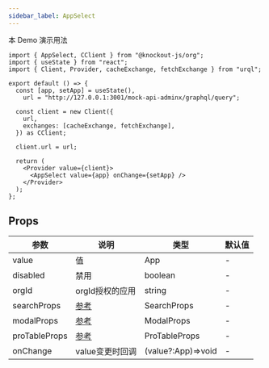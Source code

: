 ```yaml
---
sidebar_label: AppSelect
---
```


本 Demo 演示用法

```tsx preview
import { AppSelect, CClient } from "@knockout-js/org";
import { useState } from "react";
import { Client, Provider, cacheExchange, fetchExchange } from "urql";

export default () => {
  const [app, setApp] = useState(),
    url = "http://127.0.0.1:3001/mock-api-adminx/graphql/query";

  const client = new Client({
    url,
    exchanges: [cacheExchange, fetchExchange],
  }) as CClient;

  client.url = url;

  return (
    <Provider value={client}>
      <AppSelect value={app} onChange={setApp} />
    </Provider>
  );
};
```

## Props

| 参数            | 说明                                                          | 类型                 | 默认值 |
|---------------|-------------------------------------------------------------|--------------------|-----|
| value         | 值                                                           | App                | -   |
| disabled      | 禁用                                                          | boolean            | -   |
| orgId         | orgId授权的应用                                                  | string             | -   |
| searchProps   | [参考](https://ant.design/components/input-cn#api)            | SearchProps        | -   |
| modalProps    | [参考](https://ant.design/components/modal-cn#api)            | ModalProps         | -   |
| proTableProps | [参考](https://procomponents.ant.design/components/table#api) | ProTableProps      | -   |
| onChange      | value变更时回调                                                  | (value?:App)=>void | -   |
